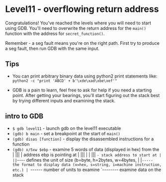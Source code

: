 # Level11 - overflowing return address
Congratulations! You've reached the levels where you will need to start using
GDB. You'll need to overwrite the return address for the `main()` function with
the address for `secret_function()`.

Remember - a seg fault means you're on the right path. First try to produce a
seg fault, then run GDB with the same input.

## Tips
- You can print arbitrary binary data using python2 print statements like:
  `python2 -c "print 'ABCD' + b'\xde\xad\xbe\xef'"`

- GDB is a pain to learn, feel free to ask for help if you need a starting point.
  After getting your bearings, you'll start figuring out the stack best by trying
  different inputs and examining the stack.

## intro to GDB
- `$ gdb level11`             - launch gdb on the level11 executable
- `(gdb) b main`              - set a breakpoint at the start of `main()`
- `(gdb) disas [function]`    - display the disassembled instructions for a function
- `(gdb) x/5xw $ebp`          - examine 5 words of data (displayed in hex) from the
         | |||  |               address ebp is pointing at
         | |||  |
         | |||  `- stack address to start at
         | ||`---- defines the unit of size (b=byte, h=2bytes, w=4bytes,
         | |`----- the format to display data (x=hex, s=string, i=machine instruction, etc.)
         | `------ number of units to examine
         `-------- examine data on the stack
